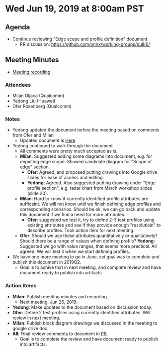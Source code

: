 <!--- SPDX-License-Identifier: Apache-2.0 -->

# Wed Jun 19, 2019 at 8:00am PST

## Agenda
* Continue reviewing "Edge scope and profile definition" document.
  * PR discussion: https://github.com/onnx/working-groups/pull/6/

## Meeting Minutes
* [Meeting recording](https://youtu.be/AR_RYjpZVKE)

### Attendees
* Milan Oljaca (Qualcomm)
* Yedong Liu (Huawei)
* Ofer Rosenberg (Qualcomm)

### Notes
* Yedong updated the document before the meeting based on comments from Ofer and Milan
  * Updated document is [Here](https://github.com/onnx/working-groups/pull/6/files#diff-5a9f20e897606cb780825b9766d9b172)
* Yedong continued to walk through the document
  * All comments were pretty much accepted as is.
  * **Milan**: Suggested adding some diagrams into document, e.g. for depicting edge scope. Showed candidate diagram for "Scope of edge" section.
    * **Ofer**: Agreed, and proposed putting drawings into Google drive slides for ease of access and editing.
    * **Yedong**: Agreed. Also suggested putting drawing under "Edge profile section", e.g. radar chart from March workshop slides (slide 20).
  * **Milan**: Hard to know if currently identified profile attributes are sufficeint. We will not know until we finish defining edge profiles and corresponding scenarios. Should be ok, we can go back and update this document if we find a need for more attributes.
    * **Ofer**: suggested we test it, try to define 2-3 test profiles using existing attributes and see if they provide enough "resolutioin" to describe profiles. Took action item for next meeting.
  * **Ofer**: Should we use these attributes quantitatively or qualitatively? Should there be a range of values when defining profile?
    **Yedong**: Suggested we go with value ranges, that seems more practical. All agreed. We will test it when we start defining profiles.
* We have one more meeting to go in June, set goal was to complete and publish this document in 2019Q2.
  * Goal is to achive that in next meeting, and complete review and have document ready to publish into artifacts

### Action Items
* **Milan**: Publish meeting minutes and recording.
  * Next meeting: Jun 26, 2019.
* **Yedong**: Make updates to the document based on discussion today.
* **Ofer**: Define 2 test profiles using currently identified attributes. Will review in next meeting.
* **Milan**: Publish block diagram drawings we discussed in the meeting to google drive doc.
* **All**: Final review comments to document in [PR](https://github.com/onnx/working-groups/pull/6/).
  * Goal is to complete the review and have document ready to publish into artifacts.
